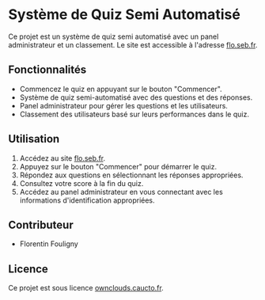 # Système de Quiz Semi Automatisé

Ce projet est un système de quiz semi automatisé avec un panel administrateur et un classement. Le site est accessible à l'adresse [flo.seb.fr](http://flo.seb.fr).

## Fonctionnalités

- Commencez le quiz en appuyant sur le bouton "Commencer".
- Système de quiz semi-automatisé avec des questions et des réponses.
- Panel administrateur pour gérer les questions et les utilisateurs.
- Classement des utilisateurs basé sur leurs performances dans le quiz.

## Utilisation

1. Accédez au site [flo.seb.fr](http://flo.seb.fr).
2. Appuyez sur le bouton "Commencer" pour démarrer le quiz.
3. Répondez aux questions en sélectionnant les réponses appropriées.
4. Consultez votre score à la fin du quiz.
5. Accédez au panel administrateur en vous connectant avec les informations d'identification appropriées.

## Contributeur

- Florentin Fouligny

## Licence

Ce projet est sous licence [ownclouds.caucto.fr](http://ownclouds.caucto.fr).

